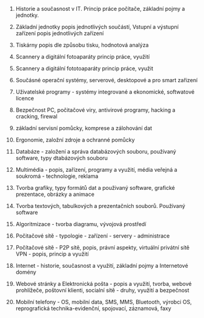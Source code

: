 1. Historie a současnost v IT. Princip práce počítače, základní pojmy a jednotky.




2. Základní jednotky popis jednotlivých součástí, Vstupní a výstupní zařízení popis jednotlivých zařízení
3. Tiskárny popis dle způsobu tisku, hodnotová analýza
4. Scannery a digitální fotoaparáty princip práce, využití
5. Scannery a digitální fototoaparáty princip práce, využit
6. Součásné operační systémy, serverové, desktopové a pro smart zařizení
7. Uživatelské programy - systémy integrované a ekonomické, softwatové licence
8. Bezpečnost PC, počitačové viry, antivirové programy, hacking a cracking, firewal
9. základní servisní pomůcky, komprese a zálohování dat
10. Ergonomie, založní zdroje a ochranné pomůcky
11. Databáze - založení a správa databázových souboru, používaný software, typy dtabázových souboru
12. Multimédia - popis, zařízení, programy a využití, média veřejná a soukromá - technologie, reklama
13. Tvorba grafiky, typy formátů dat a použivaný software, grafické prezentace, obrázky a animace
14. Tvorba textových, tabulkových a prezentačních souborů. Používaný software
15. Algoritmizace - tvorba diagramu, vývojová prostředí
16. Počitačové sítě - typologie - zařízení - servery - administrace
17. Počítačové sítě - P2P sítě, popis, právní aspekty, virtuální privátní sítě VPN - popis, 
princip a využití
18. Internet - historie, současnost a využití, základní pojmy a Internetové domény
19. Webové stránky a Elektronická pošta - popis a využití, tvorba, webové prohlížeče, poštovní klienti, 
socialní sítě - druhy, využití a bezpečnost
20. Mobilní telefony - OS, mobilní data, SMS, MMS, Bluetooth, výrobci OS, reprografická
technika-evidenční, spojovací, záznamová, faxy






















